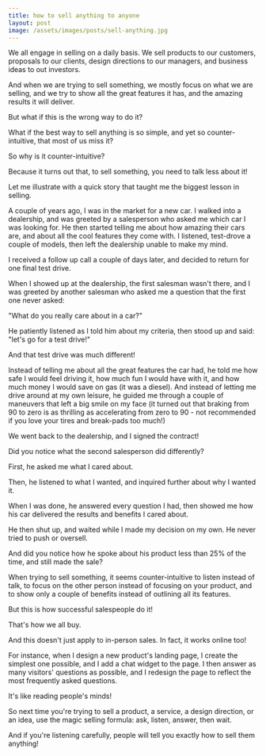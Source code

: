 ```yaml
---
title: how to sell anything to anyone
layout: post
image: /assets/images/posts/sell-anything.jpg
---
```


We all engage in selling on a daily basis. We sell products to our customers, proposals to our clients, design directions to our managers, and business ideas to out investors.

And when we are trying to sell something, we mostly focus on what we are selling, and we try to show all the great features it has, and the amazing results it will deliver.

But what if this is the wrong way to do it?

What if the best way to sell anything is so simple, and yet so counter-intuitive, that most of us miss it?

So why is it counter-intuitive?

Because it turns out that, to sell something, you need to talk less about it!

Let me illustrate with a quick story that taught me the biggest lesson in selling.

A couple of years ago, I was in the market for a new car. I walked into a dealership, and was greeted by a salesperson who asked me which car I was looking for. He then started telling me about how amazing their cars are, and about all the cool features they come with. I listened, test-drove a couple of models, then left the dealership unable to make my mind.

I received a follow up call a couple of days later, and decided to return for one final test drive.

When I showed up at the dealership, the first salesman wasn't there, and I was greeted by another salesman who asked me a question that the first one never asked: 

"What do you really care about in a car?"

He patiently listened as I told him about my criteria, then stood up and said: "let's go for a test drive!"

And that test drive was much different!

Instead of telling me about all the great features the car had, he told me how safe I would feel driving it, how much fun I would have with it, and how much money I would save on gas (it was a diesel). And instead of letting me drive around at my own leisure, he guided me through a couple of maneuvers that left a big smile on my face (it turned out that braking from 90 to zero is as thrilling as accelerating from zero to 90 - not recommended if you love your tires and break-pads too much!)

We went back to the dealership, and I signed the contract!

Did you notice what the second salesperson did differently?

First, he asked me what I cared about.

Then, he listened to what I wanted, and inquired further about why I wanted it.

When I was done, he answered every question I had, then showed me how his car delivered the results and benefits I cared about.

He then shut up, and waited while I made my decision on my own. He never tried to push or oversell.

And did you notice how he spoke about his product less than 25% of the time, and still made the sale?

When trying to sell something, it seems counter-intuitive to listen instead of talk, to focus on the other person instead of focusing on your product, and to show only a couple of benefits instead of outlining all its features.

But this is how successful salespeople do it!

That's how we all buy.

And this doesn't just apply to in-person sales. In fact, it works online too!

For instance, when I design a new product's landing page, I create the simplest one possible, and I add a chat widget to the page. I then answer as many visitors' questions as possible, and I redesign the page to reflect the most frequently asked questions.

It's like reading people's minds!

So next time you're trying to sell a product, a service, a design direction, or an idea, use the magic selling formula: ask, listen, answer, then wait.

And if you're listening carefully, people will tell you exactly how to sell them anything!